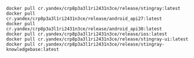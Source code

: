     docker pull cr.yandex/crp8p3a3l1ri2431n3ce/release/stingray:latest
    docker pull cr.yandex/crp8p3a3l1ri2431n3ce/release/android_api27:latest
    docker pull cr.yandex/crp8p3a3l1ri2431n3ce/release/android_api30:latest
    docker pull cr.yandex/crp8p3a3l1ri2431n3ce/release/ios:latest
    docker pull cr.yandex/crp8p3a3l1ri2431n3ce/release/stingray-ui:latest
    docker pull cr.yandex/crp8p3a3l1ri2431n3ce/release/stingray-knowledgebase:latest